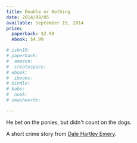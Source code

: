 ```yaml
---
title: Double or Nothing
date: 2014/08/05
available: September 15, 2014
price:
  paperback: $2.99
  ebook: $4.99

# isbn10: 
# paperback:
#  amazon: 
#  createspace: 
# ebook:
#  ibooks: 
# kindle: 
# kobo: 
#  nook: 
# smashwords: 

---
```


He bet on the ponies,
but didn't count on the dogs.

A short crime story
from [Dale Hartley Emery](http://dalehartleyemery.com/).
